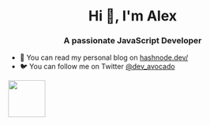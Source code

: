 
<!--
**alxwndr/alxwndr** is a ✨ _special_ ✨ repository because its `README.md` (this file) appears on your GitHub profile.
<h3 align="left">Connect with me:</h3>
-->

<h1 align="center">Hi 👋, I'm Alex </h1>
<h3 align="center">A passionate JavaScript Developer  </h3>

- 👯 You can read my personal blog on [hashnode.dev/](https://avocadev.hashnode.dev/)
- 🐦 You can follow me on Twitter [@dev_avocado](https://twitter.com/dev_avocado)

<img src="https://media.giphy.com/media/26AHs3p7U7H5MU2gU/giphy.gif" width="75" height="75">

<!--
<p align="center">
 <img src="https://img.icons8.com/nolan/64/js.png" alt="git" width="20" height="20"/> 
  <img src="https://img.icons8.com/nolan/64/angularjs.png" alt="git" width="20" height="20"/> 
  <img src="https://img.icons8.com/color/48/000000/react-native.png" alt="react" width="20" height="20"/> 
  <img src="https://img.icons8.com/color/48/000000/intellij-idea.png" alt="II" width="20" height="20"/> 
  <img src="https://img.icons8.com/color/48/000000/nodejs.png" alt="nodejs" width="20" height="20"/> 
  <img src="https://github.com/simple-icons/simple-icons/blob/develop/icons/amazonaws.svg" alt="aws"  width="20" height="20" /> 
  </p>
-->
